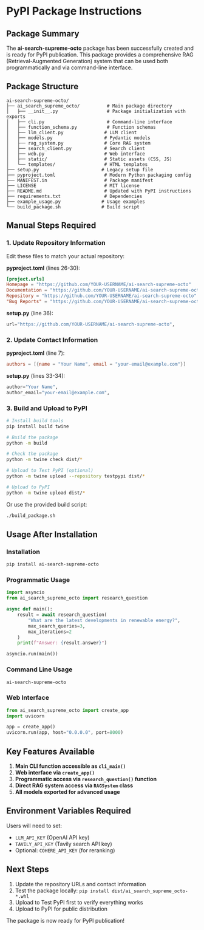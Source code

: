 # PyPI Package Instructions

## Package Summary

The **ai-search-supreme-octo** package has been successfully created and is ready for PyPI publication. This package provides a comprehensive RAG (Retrieval-Augmented Generation) system that can be used both programmatically and via command-line interface.

## Package Structure

```
ai-search-supreme-octo/
├── ai_search_supreme_octo/          # Main package directory
│   ├── __init__.py                  # Package initialization with exports
│   ├── cli.py                       # Command-line interface
│   ├── function_schema.py           # Function schemas
│   ├── llm_client.py               # LLM client
│   ├── models.py                   # Pydantic models
│   ├── rag_system.py               # Core RAG system
│   ├── search_client.py            # Search client
│   ├── web.py                      # Web interface
│   ├── static/                     # Static assets (CSS, JS)
│   └── templates/                  # HTML templates
├── setup.py                       # Legacy setup file
├── pyproject.toml                  # Modern Python packaging config
├── MANIFEST.in                     # Package manifest
├── LICENSE                         # MIT license
├── README.md                       # Updated with PyPI instructions
├── requirements.txt                # Dependencies
├── example_usage.py               # Usage examples
└── build_package.sh               # Build script
```

## Manual Steps Required

### 1. Update Repository Information

Edit these files to match your actual repository:

**pyproject.toml** (lines 26-30):
```toml
[project.urls]
Homepage = "https://github.com/YOUR-USERNAME/ai-search-supreme-octo"
Documentation = "https://github.com/YOUR-USERNAME/ai-search-supreme-octo#readme"
Repository = "https://github.com/YOUR-USERNAME/ai-search-supreme-octo"
"Bug Reports" = "https://github.com/YOUR-USERNAME/ai-search-supreme-octo/issues"
```

**setup.py** (line 36):
```python
url="https://github.com/YOUR-USERNAME/ai-search-supreme-octo",
```

### 2. Update Contact Information

**pyproject.toml** (line 7):
```toml
authors = [{name = "Your Name", email = "your-email@example.com"}]
```

**setup.py** (lines 33-34):
```python
author="Your Name",
author_email="your-email@example.com",
```

### 3. Build and Upload to PyPI

```bash
# Install build tools
pip install build twine

# Build the package
python -m build

# Check the package
python -m twine check dist/*

# Upload to Test PyPI (optional)
python -m twine upload --repository testpypi dist/*

# Upload to PyPI
python -m twine upload dist/*
```

Or use the provided build script:
```bash
./build_package.sh
```

## Usage After Installation

### Installation
```bash
pip install ai-search-supreme-octo
```

### Programmatic Usage
```python
import asyncio
from ai_search_supreme_octo import research_question

async def main():
    result = await research_question(
        "What are the latest developments in renewable energy?",
        max_search_queries=3,
        max_iterations=2
    )
    print(f"Answer: {result.answer}")

asyncio.run(main())
```

### Command Line Usage
```bash
ai-search-supreme-octo
```

### Web Interface
```python
from ai_search_supreme_octo import create_app
import uvicorn

app = create_app()
uvicorn.run(app, host="0.0.0.0", port=8000)
```

## Key Features Available

1. **Main CLI function accessible as `cli_main()`**
2. **Web interface via `create_app()`**
3. **Programmatic access via `research_question()` function**
4. **Direct RAG system access via `RAGSystem` class**
5. **All models exported for advanced usage**

## Environment Variables Required

Users will need to set:
- `LLM_API_KEY` (OpenAI API key)
- `TAVILY_API_KEY` (Tavily search API key)
- Optional: `COHERE_API_KEY` (for reranking)

## Next Steps

1. Update the repository URLs and contact information
2. Test the package locally: `pip install dist/ai_search_supreme_octo-*.whl`
3. Upload to Test PyPI first to verify everything works
4. Upload to PyPI for public distribution

The package is now ready for PyPI publication!
